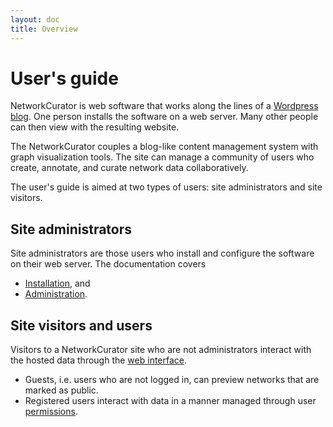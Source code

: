 ```yaml
---
layout: doc
title: Overview
---
```


# User's guide

NetworkCurator is web software that works along the lines of a [Wordpress blog](https://wordpress.org/). One person installs the software on a web server. Many other people can then view with the resulting website.

The NetworkCurator couples a blog-like content management system with graph visualization tools. The site can manage a community of users who create, annotate, and curate network data collaboratively.

The user's guide is aimed at two types of users: site administrators and site visitors.



## Site administrators

Site administrators are those users who install and configure the software on their web server. The documentation covers

 - [Installation](install.html), and
 - [Administration](admin.html).


## Site visitors and users

Visitors to a NetworkCurator site who are not administrators interact with the hosted data through the [web interface](interface.html). 

 - Guests, i.e. users who are not logged in, can preview networks that are marked as public.
 - Registered users interact with data in a manner managed through user [permissions](permissions.html).




